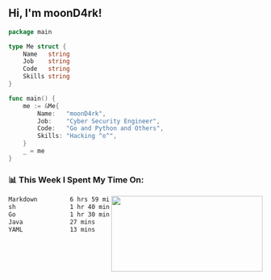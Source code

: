 <h2> Hi, I'm moonD4rk!</h2>

```go
package main

type Me struct {
	Name   string
	Job    string
	Code   string
	Skills string
}

func main() {
	me := &Me{
		Name:   "moonD4rk",
		Job:    "Cyber Security Engineer",
		Code:   "Go and Python and Others",
		Skills: "Hacking ^o^",
	}
	_ = me
}
```

<h3>📊 This Week I Spent My Time On:</h3>
<img align='right' src="https://github-readme-stats.vercel.app/api?username=moond4rk&show_icons=true&theme=radical", width="300" height="150">

<!--START_SECTION:waka-->

```txt
Markdown         6 hrs 59 mins   ████████████████░░░░░░░░░   63.62 %
sh               1 hr 40 mins    ███▓░░░░░░░░░░░░░░░░░░░░░   15.19 %
Go               1 hr 30 mins    ███▒░░░░░░░░░░░░░░░░░░░░░   13.80 %
Java             27 mins         █░░░░░░░░░░░░░░░░░░░░░░░░   04.19 %
YAML             13 mins         ▒░░░░░░░░░░░░░░░░░░░░░░░░   01.97 %
```

<!--END_SECTION:waka-->

